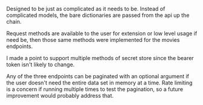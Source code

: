 Designed to be just as complicated as it needs to be. Instead 
of complicated models, the bare dictionaries are passed 
from the api up the chain.

Request methods are available to the user for extension or 
low level usage if need be, then those same methods were 
implemented for the movies endpoints.

I made a point to support multiple methods of secret store 
since the bearer token isn't likely to change.

Any of the three endpoints can be paginated with an optional argument 
if the user doesn't need the entire data set in memory at a time. 
Rate limiting is a concern if running multiple times to test 
the pagination, so a future improvement would probably address that.